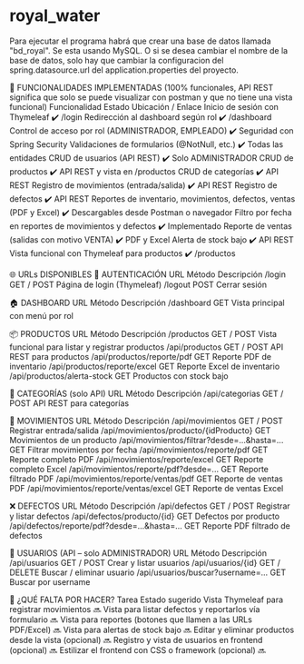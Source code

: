 # royal_water
Para ejecutar el programa habrá que crear una base de datos llamada "bd_royal". Se esta usando MySQL. O si se desea cambiar el nombre de la base de datos, solo hay que cambiar la configuracion del spring.datasource.url del application.properties del proyecto.

🧠 FUNCIONALIDADES IMPLEMENTADAS (100% funcionales, API REST significa que solo se puede visualizar con postman y que no tiene una vista funcional)
Funcionalidad	Estado	Ubicación / Enlace
Inicio de sesión con Thymeleaf	                                      ✔️	/login
Redirección al dashboard según rol	                                  ✔️	/dashboard
Control de acceso por rol (ADMINISTRADOR, EMPLEADO)	                  ✔️	Seguridad con Spring Security
Validaciones de formularios (@NotNull, etc.)	                        ✔️	Todas las entidades
CRUD de usuarios (API REST)	                                          ✔️	Solo ADMINISTRADOR
CRUD de productos	                                                    ✔️	API REST y vista en /productos
CRUD de categorías	                                                  ✔️	API REST
Registro de movimientos (entrada/salida)	                            ✔️	API REST
Registro de defectos	                                                ✔️	API REST
Reportes de inventario, movimientos, defectos, ventas (PDF y Excel)	  ✔️	Descargables desde Postman o navegador
Filtro por fecha en reportes de movimientos y defectos	              ✔️	Implementado
Reporte de ventas (salidas con motivo VENTA)	                        ✔️	PDF y Excel
Alerta de stock bajo	                                                ✔️	API REST
Vista funcional con Thymeleaf para productos	                        ✔️	/productos

🌐 URLs DISPONIBLES
🔐 AUTENTICACIÓN
URL	Método	Descripción
/login	GET / POST	Página de login (Thymeleaf)
/logout	POST	Cerrar sesión

🏠 DASHBOARD
URL	Método	Descripción
/dashboard	GET	Vista principal con menú por rol

📦 PRODUCTOS
URL	Método	Descripción
/productos	GET / POST	Vista funcional para listar y registrar productos
/api/productos	GET / POST	API REST para productos
/api/productos/reporte/pdf	GET	Reporte PDF de inventario
/api/productos/reporte/excel	GET	Reporte Excel de inventario
/api/productos/alerta-stock	GET	Productos con stock bajo

📁 CATEGORÍAS (solo API)
URL	Método	Descripción
/api/categorias	GET / POST	API REST para categorías

🔁 MOVIMIENTOS
URL	Método	Descripción
/api/movimientos	GET / POST	Registrar entrada/salida
/api/movimientos/producto/{idProducto}	GET	Movimientos de un producto
/api/movimientos/filtrar?desde=...&hasta=...	GET	Filtrar movimientos por fecha
/api/movimientos/reporte/pdf	GET	Reporte completo PDF
/api/movimientos/reporte/excel	GET	Reporte completo Excel
/api/movimientos/reporte/pdf?desde=...	GET	Reporte filtrado PDF
/api/movimientos/reporte/ventas/pdf	GET	Reporte de ventas PDF
/api/movimientos/reporte/ventas/excel	GET	Reporte de ventas Excel

❌ DEFECTOS
URL	Método	Descripción
/api/defectos	GET / POST	Registrar y listar defectos
/api/defectos/producto/{id}	GET	Defectos por producto
/api/defectos/reporte/pdf?desde=...&hasta=...	GET	Reporte PDF filtrado de defectos

👤 USUARIOS (API – solo ADMINISTRADOR)
URL	Método	Descripción
/api/usuarios	GET / POST	Crear y listar usuarios
/api/usuarios/{id}	GET / DELETE	Buscar / eliminar usuario
/api/usuarios/buscar?username=...	GET	Buscar por username

📌 ¿QUÉ FALTA POR HACER?
Tarea	Estado sugerido
Vista Thymeleaf para registrar movimientos	                      🔜
Vista para listar defectos y reportarlos vía formulario	          🔜
Vista para reportes (botones que llamen a las URLs PDF/Excel)	    🔜
Vista para alertas de stock bajo	                                🔜
Editar y eliminar productos desde la vista (opcional)	            🔜
Registro y vista de usuarios en frontend (opcional)	              🔜
Estilizar el frontend con CSS o framework (opcional)	            🔜
